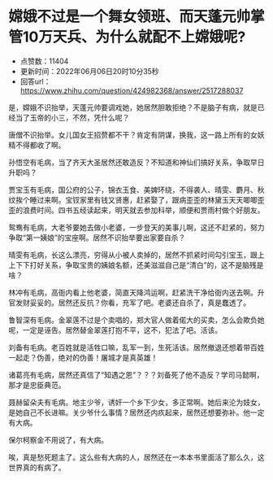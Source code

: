 # 嫦娥不过是一个舞女领班、而天蓬元帅掌管10万天兵、为什么就配不上嫦娥呢?
- 点赞数：11404
- 更新时间：2022年06月06日20时10分35秒
- 回答url：https://www.zhihu.com/question/424982368/answer/2517288037
<body>
 <p data-pid="LPb1Z5i3">是，嫦娥不识抬举，天蓬元帅要调戏她，她居然胆敢拒绝？不是脑子有病，就是已经当了玉帝的小三，不然，凭什么呢？</p>
 <p data-pid="c_LMVcMy">唐僧不识抬举。女儿国女王招赘都不干？肯定有阴谋，换我，这一路上所有的女妖精不得都收了啊。</p>
 <p data-pid="yIviUEA5">孙悟空有毛病，当了齐天大圣居然还敢造反？不知道和神仙们搞好关系，争取早日升职吗？</p>
 <p data-pid="BqFaWaiw">贾宝玉有毛病，国公府的公子，锦衣玉食、美婢环绕，不得袭人、晴雯、麝月、秋纹挨个睡过来啊。宝钗家里有钱又贤惠，赶紧娶了，跟病歪歪的林黛玉天天唧唧歪歪的浪费时间。四书五经读起来，明天就去参加科举，顺便和贾雨村做个好朋友。</p>
 <p data-pid="RXL87gjF">鸳鸯有毛病，大老爷要她去做小老婆，一步登天的美事儿啊，这还不赶紧的，努力争取“第一姨娘”的宝座啊。居然不识抬举要出家要自杀？</p>
 <p data-pid="Qe-XiX8v">晴雯有毛病，长这么漂亮，穷得从小被人卖掉的，居然不抓紧时间勾引宝玉，跟上上下下打好关系，争取宝贵的姨娘名额，还美滋滋自己是“清白”的，这不是脑残是啥？</p>
 <p data-pid="qQLrUXpB">林冲有毛病，高衙内看上他老婆，简直天降鸿运啊，赶紧洗干净给衙内送去啊。升官发财妥妥的。居然还反抗？你看，充军了吧。老婆还自杀了，真是蠢透了。</p>
 <p data-pid="YhaFBjJR">鲁智深有毛病。金翠莲不过是个卖唱的，郑大官人做着偌大的买卖，怎么会欺负她呢，一定是诬告。居然替金翠莲打抱不平，这不，犯法了吧。活该。</p>
 <p data-pid="D-qMPQo1">刘备有毛病。老百姓就是活牲口嘛，乱军一到，生死活该。居然撤退还想着带百姓一起走？伪善，绝对的伪善！屠城才是真英雄！</p>
 <p data-pid="jaaXMxSh">诸葛亮有毛病，居然还真信了“知遇之恩”？？？刘备死了他不造反？学司马懿啊，那才是忠臣典范。</p>
 <p data-pid="1tnzxTaP">聂赫留朵夫有毛病。地主少爷，诱奸一个乡下少女，多正常啊。她后来沦为妓女，是她自己不长进嘛。关少爷什么事情？居然还内疚起来，居然还想要弥补。他一定有大病。</p>
 <p data-pid="iB4lTLir">保尔柯察金不用说了，有大病。</p>
 <p data-pid="FXtceeKx">唉，真是愁死题主了。这么些有大病的人，居然还在一本本书里面活了那么久，这世界真的有病了。</p>
</body>